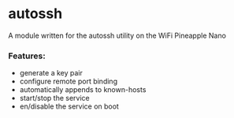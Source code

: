 # autossh

A module written for the autossh utility on the WiFi Pineapple Nano

### Features:
- generate a key pair
- configure remote port binding
- automatically appends to known-hosts
- start/stop the service
- en/disable the service on boot
